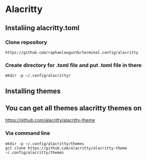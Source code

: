 #  Alacritty 

## Instaliing alacritty.toml

### Clone repository
```
https://github.com/raphaelaugustb/terminal.config/alacritty
```


### Create directory for .toml file and put .toml file in there
```
mkdir -p ~/.config/alacritty/
```

## Installing themes

## You can get all themes alacritty themes on 
https://github.com/alacritty/alacritty-theme

### Via command line
```
mkdir -p ~/.config/alacritty/themes
git clone https://github.com/alacritty/alacritty-theme ~/.config/alacritty/themes
```
